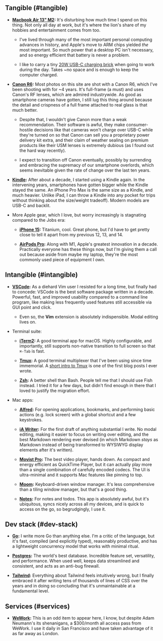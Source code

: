 <!--
<div class="no-prose">

<ul class="flex list-inside list-none not-prose p-0">
    <li class="font-sans not-prose pl-0 pr-3">Nav &rt;&rt;</li>
    <li class="font-bold font-sans not-prose pl-0 pr-3"><a href="#tangible" class="border-b-[1px] border-slate-500">Tangible</a>
    <li class="font-bold font-sans not-prose pl-0 pr-3"><a href="#intangible" class="border-b-[1px] border-slate-500">Intangible</a>
    <li class="font-bold font-sans not-prose pl-0 pr-3"><a href="#dev-stack" class="border-b-[1px] border-slate-500">Dev stack</a>
    <li class="font-bold font-sans not-prose pl-0 pr-3"><a href="#services" class="border-b-[1px] border-slate-500">Services</a>
</ul>

</div>
-->

## Tangible (#tangible)

* **<span id="macbook-air">[Macbook Air 13" M2](#macbook-air):</span>** It's disturbing how much time I spend on this thing. Not only all day at work, but it's where the lion's share of my hobbies and entertainment comes from too. 

    * I've lived through many of the most important personal computing advances in history, and Apple's move to ARM chips yielded _the_ most important. So much power that a desktop PC isn't necessary, and so energy efficient that battery is never a problem.

    * I like to carry a tiny [20W USB-C charging brick](https://www.apple.com/shop/product/MHJA3AM/A/20w-usb-c-power-adapter) when going to work during the day. Takes ~no space and is enough to keep the computer charged.

* **<span id="canon-r6">[Canon R6](#canon-r6):</span>** Most photos on this site are shot with a Canon R6, which I've been shooting with for ~4 years. It's full-frame (a must) and uses Canon's RF lenses, which are admired industrywide. As good as smartphone cameras have gotten, I still lug this thing around because the detail and crispness of a full frame attached to real glass is that much better.

    * Despite that, I wouldn't give Canon more than a weak recommendation. Their software is awful, they make consumer-hostile decisions like that cameras won't charge over USB-C while they're turned on so that Canon can sell you a proprietary power delivery kit extra, and their claim of weather sealing on premium products like their USM lenses is extremely dubious (as I found out the hard way recently).

    * I expect to transition off Canon eventually, possibly by surrending and embracing the supremacy of our smartphone overlords, which seems inevitable given the rate of change over the last ten years.

* **<span id="kindle">[Kindle](#kindle):</span>** After about a decade, I started using a Kindle again. In the intervening years, smartphones have gotten bigger while the Kindle stayed the same. An iPhone Pro Max is the same size as a Kindle, and much heavier. Unlike iPad, I can throw a Kindle into any pocket for trips without thinking about the size/weight tradeoff). Modern models are USB-C and backlit.

* More Apple gear, which I love, but worry increasingly is stagnating compared to the Jobs era:

    * **<span id="iphone">[iPhone 15](#iphone):</span>**  Titanium, cool. Great phone, but I'd have to get pretty close to tell it apart from my previous 12, 13, and 14.

    * **<span id="airpods-pro">[AirPods Pro](#airpods-pro):</span>**  Along with M1, Apple's greatest innovation in a decade. Practically everyone has these things now, but I'm giving them a call out because aside from maybe my laptop, they're the most commonly used piece of equipment I own.

## Intangible (#intangible)

* **<span id="vscode">[VSCode](#vscode):</span>** As a diehard Vim user I resisted for a long time, but finally had to concede: VSCode is the best software package written in a decade. Powerful, fast, and improved usability compared to a command line program, like making less frequently used features still accessible via GUI point and click.

    * Even so, the **Vim** extension is absolutely indispensible. Modal editing lives on.

* Terminal suite:

    * **<span id="iterm2">[iTerm2](#iterm2):</span>** A good terminal app for macOS. Highly configurable, and importantly, still supports non-native transition to full screen so that `⌘-Tab` is fast.

    * **<span id="tmux">[Tmux](#tmux):</span>** A good terminal multiplexer that I've been using since time immemorial. A [short intro to Tmux](https://mutelight.org/practical-tmux) is one of the first blog posts I ever wrote.

    * **<span id="zsh">[Zsh](#zsh):</span>** A better shell than Bash. People tell me that I should use Fish instead. I tried it for a few days, but didn't find enough in there that I loved to justify the migration effort.

* Mac apps:

    * **<span id="alfred">[Alfred](#alfred):</span>** For opening applications, bookmarks, and performing basic actions (e.g. lock screen) with a global shortcut and a few keystrokes.

    * **<span id="ia-writer">[iA Writer](#ia-writer):</span>** For the first draft of anything substantial I write. No modal editing, making it easier to focus on writing over editing, and the best Markdown rendering ever devised (in which Markdown _stays_ as Markdown instead of being transformed to WYSIWYG display elements after it's written).

    * **<span id="movist-pro">[Movist Pro](#movist-pro):</span>** The best video player, hands down. As compact and energy efficient as QuickTime Player, but it can actually play more than a single combination of carefully encoded codecs. The UI is ultra-minimal and it supports Mac features like pinning to top.

    * **<span id="moom">[Moom](#moom):</span>** Keyboard-driven window manager. It's less comprehensive than a tiling window manager, but that's a good thing.

    * **<span id="notes">[Notes](#notes):</span>** For notes and todos. This app is absolutely awful, but it's ubiquitous, syncs nicely across all my devices, and is quick to access on the go, so begrudgingly, I use it.

## Dev stack (#dev-stack)

* **<span id="go">[Go](#go):</span>** I write more Go than anything else. I'm a critic of the language, but it's fast, compiled (and explicitly typed), reasonably productive, and has a lightweight concurrency model that works with minimal ritual.

* **<span id="postgres">[Postgres](#postgres):</span>** The world's best database. Incredible feature set, versatility, and performance. When used well, keeps data streamlined and consistent, and acts as an anti-bug firewall.

* **<span id="tailwind">[Tailwind](#tailwind):</span>** Everything about Tailwind feels intuitively wrong, but I finally embraced it after writing tens of thousands of lines of CSS over the years and in doing so concluding that it's unmaintainable at a fundamental level.

## Services (#services)

* **<span id="wework">[WeWork](#wework):</span>** This is an odd item to appear here, I know, but despite Adam Neumann's its shenanigans, a $300/month all access pass from WeWork. I use it daily in San Francisco and have taken advantage of it as far away as London.